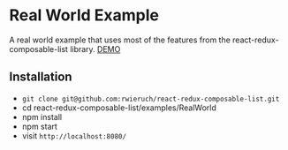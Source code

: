 # Real World Example

A real world example that uses most of the features from the react-redux-composable-list library. [DEMO](https://react-redux-composable-list-realworld.wieruch.com/)

## Installation

* `git clone git@github.com:rwieruch/react-redux-composable-list.git`
* cd react-redux-composable-list/examples/RealWorld
* npm install
* npm start
* visit `http://localhost:8080/`
